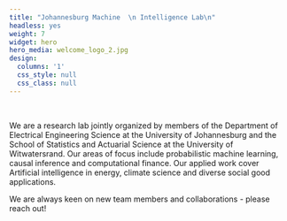 ```yaml
---
title: "Johannesburg Machine  \n Intelligence Lab\n"
headless: yes
weight: 7
widget: hero
hero_media: welcome_logo_2.jpg
design:
  columns: '1'
  css_style: null
  css_class: null
---
```


<br>

We are a research lab jointly organized by members of the Department of Electrical Engineering Science at the University of Johannesburg and the School of Statistics and Actuarial Science at the University of Witwatersrand. Our areas of focus include probabilistic machine learning, causal inference and computational finance. Our applied work cover Artificial intelligence in energy, climate science and diverse social good applications. 

We are always keen on new team members and collaborations - please reach out!
